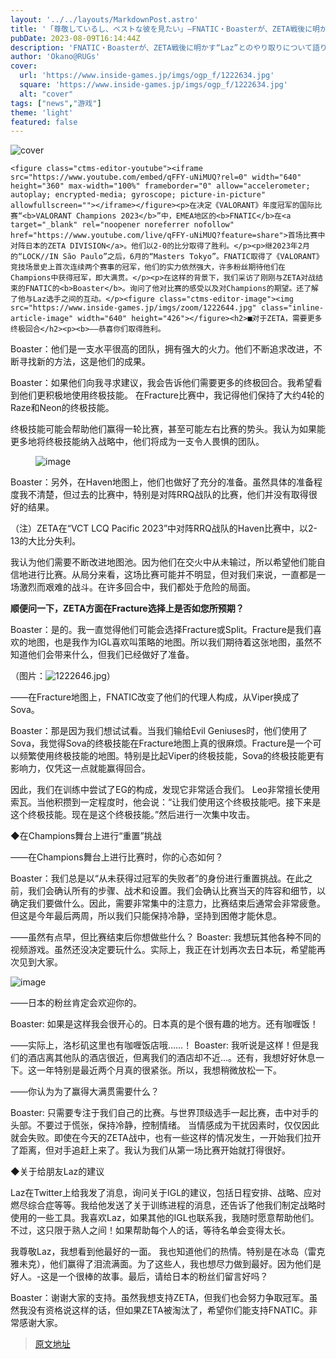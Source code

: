 ```yaml
---
layout: '../../layouts/MarkdownPost.astro'
title: '「尊敬しているし、ベストな彼を見たい」―FNATIC・Boasterが、ZETA戦後に明かす“Laz”とのやり取り【インタビュー】'
pubDate: 2023-08-09T16:14:44Z
description: 'FNATIC・Boasterが、ZETA戦後に明かす“Laz”とのやり取りについて語りました。'
author: 'Okano@RUGs'
cover:
  url: 'https://www.inside-games.jp/imgs/ogp_f/1222634.jpg'
  square: 'https://www.inside-games.jp/imgs/ogp_f/1222634.jpg'
  alt: "cover"
tags: ["news","游戏"]
theme: 'light'
featured: false
---
```


![cover](https://www.inside-games.jp/imgs/ogp_f/1222634.jpg)

    <figure class="ctms-editor-youtube"><iframe src="https://www.youtube.com/embed/qFFY-uNiMUQ?rel=0" width="640" height="360" max-width="100%" frameborder="0" allow="accelerometer; autoplay; encrypted-media; gyroscope; picture-in-picture" allowfullscreen=""></iframe></figure><p>在决定《VALORANT》年度冠军的国际比赛“<b>VALORANT Champions 2023</b>”中，EMEA地区的<b>FNATIC</b>在<a target="_blank" rel="noopener noreferrer nofollow" href="https://www.youtube.com/live/qFFY-uNiMUQ?feature=share">首场比赛中对阵日本的ZETA DIVISION</a>。他们以2-0的比分取得了胜利。</p><p>继2023年2月的“LOCK//IN São Paulo”之后，6月的“Masters Tokyo”。FNATIC取得了《VALORANT》竞技场景史上首次连续两个赛事的冠军，他们的实力依然强大，许多粉丝期待他们在Champions中获得冠军，即大满贯。</p><p>在这样的背景下，我们采访了刚刚与ZETA对战结束的FNATIC的<b>Boaster</b>。询问了他对比赛的感受以及对Champions的期望。还了解了他与Laz选手之间的互动。</p><figure class="ctms-editor-image"><img src="https://www.inside-games.jp/imgs/zoom/1222644.jpg" class="inline-article-image" width="640" height="426"></figure><h2>■对于ZETA，需要更多终极回合</h2><p><b>――恭喜你们取得胜利。
Boaster：他们是一支水平很高的团队，拥有强大的火力。他们不断追求改进，不断寻找新的方法，这是他们的成果。

Boaster：如果他们向我寻求建议，我会告诉他们需要更多的终极回合。我希望看到他们更积极地使用终极技能。
在Fracture比赛中，我记得他们保持了大约4轮的Raze和Neon的终极技能。</p><p>终极技能可能会帮助他们赢得一轮比赛，甚至可能左右比赛的势头。我认为如果能更多地将终极技能纳入战略中，他们将成为一支令人畏惧的团队。</p><figure class="ctms-editor-image">![image](https://www.inside-games.jp/imgs/zoom/1222645.jpg)</figure><p><span class="p-orange">Boaster：</span>另外，在Haven地图上，他们也做好了充分的准备。虽然具体的准备程度我不清楚，但过去的比赛中，特别是对阵RRQ战队的比赛，他们并没有取得很好的结果。</p><p>（注）ZETA在“VCT LCQ Pacific 2023”中对阵RRQ战队的Haven比赛中，以2-13的大比分失利。</p><p>我认为他们需要不断改进地图池。因为他们在交火中从未输过，所以希望他们能自信地进行比赛。从局分来看，这场比赛可能并不明显，但对我们来说，一直都是一场激烈而艰难的战斗。在许多回合中，我们都处于危险的局面。</p><p><b>顺便问一下，ZETA方面在Fracture选择上是否如您所预期？</b></p>
Boaster：是的。我一直觉得他们可能会选择Fracture或Split。Fracture是我们喜欢的地图，也是我作为IGL喜欢叫策略的地图。所以我们期待着这张地图，虽然不知道他们会带来什么，但我们已经做好了准备。

（图片：![1222646.jpg](https://www.inside-games.jp/imgs/zoom/1222646.jpg)）

――在Fracture地图上，FNATIC改变了他们的代理人构成，从Viper换成了Sova。

Boaster：那是因为我们想试试看。当我们输给Evil Geniuses时，他们使用了Sova，我觉得Sova的终极技能在Fracture地图上真的很麻烦。Fracture是一个可以频繁使用终极技能的地图。特别是比起Viper的终极技能，Sova的终极技能更有影响力，仅凭这一点就能赢得回合。

因此，我们在训练中尝试了EG的构成，发现它非常适合我们。
Leo非常擅长使用索瓦。当他积攒到一定程度时，他会说：“让我们使用这个终极技能吧。接下来是这个终极技能。现在是这个终极技能。”然后进行一次集中攻击。

◆在Champions舞台上进行“重置”挑战

——在Champions舞台上进行比赛时，你的心态如何？

Boaster：我们总是以“从未获得过冠军的失败者”的身份进行重置挑战。在此之前，我们会确认所有的步骤、战术和设置。我们会确认比赛当天的阵容和细节，以确定我们要做什么。因此，需要非常集中的注意力，比赛结束后通常会非常疲惫。但这是今年最后两周，所以我们只能保持冷静，坚持到困倦才能休息。

——虽然有点早，但比赛结束后你想做些什么？
Boaster: 我想玩其他各种不同的视频游戏。虽然还没决定要玩什么。实际上，我正在计划再次去日本玩，希望能再次见到大家。

![image](https://www.inside-games.jp/imgs/zoom/1222648.jpg)

――日本的粉丝肯定会欢迎你的。

Boaster: 如果是这样我会很开心的。日本真的是个很有趣的地方。还有咖喱饭！

――实际上，洛杉矶这里也有咖喱饭店哦……！
Boaster: 我听说是这样！但是我们的酒店离其他队的酒店很近，但离我们的酒店却不近...。还有，我想好好休息一下。这一年特别是最近两个月真的很紧张。所以，我想稍微放松一下。

——你认为为了赢得大满贯需要什么？

Boaster: 只需要专注于我们自己的比赛。与世界顶级选手一起比赛，击中对手的头部。不要过于慌张，保持冷静，控制情绪。
当情感成为干扰因素时，仅仅因此就会失败。即使在今天的ZETA战中，也有一些这样的情况发生，一开始我们拉开了距离，但对手追赶上来了。我认为我们从第一场比赛开始就打得很好。

◆关于给朋友Laz的建议

Laz在Twitter上给我发了消息，询问关于IGL的建议，包括日程安排、战略、应对燃尽综合症等等。我给他发送了关于训练进程的消息，还告诉了他我们制定战略时使用的一些工具。我喜欢Laz，如果其他的IGL也联系我，我随时愿意帮助他们。不过，这只限于熟人之间！如果帮助每个人的话，等待名单会变得太长。

我尊敬Laz，我想看到他最好的一面。
我也知道他们的热情。特别是在冰岛（雷克雅未克），他们赢得了泪流满面。为了这些人，我也想尽力做到最好。因为他们是好人。-这是一个很棒的故事。最后，请给日本的粉丝们留言好吗？

Boaster：谢谢大家的支持。虽然我想支持ZETA，但我们也会努力争取冠军。虽然我没有资格说这样的话，但如果ZETA被淘汰了，希望你们能支持FNATIC。非常感谢大家。

>[原文地址](https://www.inside-games.jp/article/2023/08/10/147750.html)  